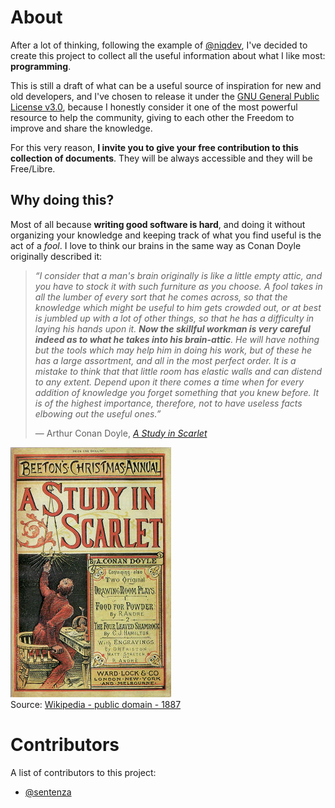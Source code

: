 # About

After a lot of thinking, following the example of [@niqdev][niqdev], I've decided to create this project to collect all the useful information about what I like most: **programming**.

This is still a draft of what can be a useful source of inspiration for new and old developers, and I've chosen to release it under the [GNU General Public License v3.0][LICENSE], because I honestly consider it one of the most powerful resource to help the community, giving to each other the Freedom to improve and share the knowledge. 

For this very reason, **I invite you to give your free contribution to this collection of documents**. They will be always accessible and they will be Free/Libre.

## Why doing this?

Most of all because **writing good software is hard**, and doing it without organizing your knowledge and keeping track of what you find useful is the act of a *fool*. I love to think our brains in the same way as Conan Doyle originally described it:

> *“I consider that a man's brain originally is like a little empty attic, and you have to stock it with such furniture as you choose. A fool takes in all the lumber of every sort that he comes across, so that the knowledge which might be useful to him gets crowded out, or at best is jumbled up with a lot of other things, so that he has a difficulty in laying his hands upon it. **Now the skillful workman is very careful indeed as to what he takes into his brain-attic**. He will have nothing but the tools which may help him in doing his work, but of these he has a large assortment, and all in the most perfect order. It is a mistake to think that that little room has elastic walls and can distend to any extent. Depend upon it there comes a time when for every addition of knowledge you forget something that you knew before. It is of the highest importance, therefore, not to have useless facts elbowing out the useful ones.”*
>
> ― Arthur Conan Doyle, [*A Study in Scarlet*](https://en.wikipedia.org/wiki/A_Study_in_Scarlet)

![Conan Doyle - A Study In Scarlet](assets/img/ArthurConanDoyle_AStudyInScarlet_annual.jpg)
<br>
Source: [Wikipedia - public domain - 1887](https://en.wikipedia.org/wiki/A_Study_in_Scarlet#/media/File:ArthurConanDoyle_AStudyInScarlet_annual.jpg)

# Contributors

A list of contributors to this project:

- [@sentenza](https://github.com/sentenza)

[niqdev]: https://github.com/niqdev/devops
[LICENSE]: https://github.com/sentenza/docs/blob/master/LICENSE
